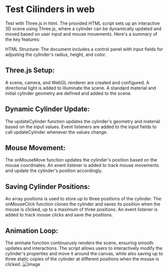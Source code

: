 # Test Cilinders in web
Test with Three.js in html.
The provided HTML script sets up an interactive 3D scene using Three.js, where a cylinder can be dynamically updated and moved based on user input and mouse movements. Here's a summary of the key features:

HTML Structure: The document includes a control panel with input fields for adjusting the cylinder's radius, height, and color.

## Three.js Setup:

A scene, camera, and WebGL renderer are created and configured.
A directional light is added to illuminate the scene.
A standard material and initial cylinder geometry are defined and added to the scene.
## Dynamic Cylinder Update:

The updateCylinder function updates the cylinder's geometry and material based on the input values.
Event listeners are added to the input fields to call updateCylinder whenever the values change.
## Mouse Movement:

The onMouseMove function updates the cylinder's position based on the mouse coordinates.
An event listener is added to track mouse movements and update the cylinder's position accordingly.
## Saving Cylinder Positions:

An array positions is used to store up to three positions of the cylinder.
The onMouseClick function clones the cylinder and saves its position when the mouse is clicked, up to a maximum of three positions.
An event listener is added to track mouse clicks and save the positions.
## Animation Loop:

The animate function continuously renders the scene, ensuring smooth updates and interactions.
The script allows users to interactively modify the cylinder's properties and move it around the canvas, while also saving up to three static copies of the cylinder at different positions when the mouse is clicked.
![image](https://github.com/user-attachments/assets/1400ce62-0e51-4855-b1ad-8a78548a0102)



